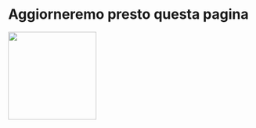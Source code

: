 # Aggiorneremo presto questa pagina

<img src="https://external-content.duckduckgo.com/iu/?u=https%3A%2F%2Fgithub.githubassets.com%2Fimages%2Fmona-loading-dark.gif&f=1&nofb=1&ipt=0a4bb0f20fedff778bcdfe168e7fd02681551815ba183d81c4ee36f98c4ad949" height="180px">